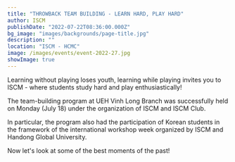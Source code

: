 ```yaml
---
title: "THROWBACK TEAM BUILDING - LEARN HARD, PLAY HARD"
author: ISCM
publishDate: "2022-07-22T08:36:00.000Z"
bg_image: "images/backgrounds/page-title.jpg"
description: "" 
location: "ISCM - HCMC"
image: /images/events/event-2022-27.jpg
showImage: true
---
```

Learning without playing loses youth, learning while playing invites you to ISCM - where students study hard and play enthusiastically!

The team-building program at UEH Vinh Long Branch was successfully held on Monday (July 18) under the organization of ISCM and ISCM Club.

In particular, the program also had the participation of Korean students in the framework of the international workshop week organized by ISCM and Handong Global University.

Now let's look at some of the best moments of the past!